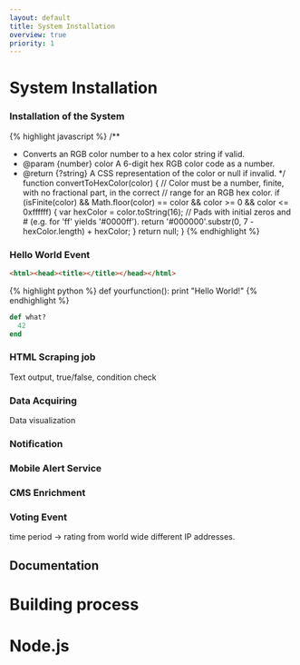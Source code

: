 ```yaml
---
layout: default
title: System Installation
overview: true
priority: 1
---
```



System Installation
===================

### Installation of the System

{% highlight javascript %}
/**
 * Converts an RGB color number to a hex color string if valid.
 * @param {number} color A 6-digit hex RGB color code as a number.
 * @return {?string} A CSS representation of the color or null if invalid.
 */
function convertToHexColor(color) {
  // Color must be a number, finite, with no fractional part, in the correct
  // range for an RGB hex color.
  if (isFinite(color) && Math.floor(color) == color &&
      color >= 0 && color <= 0xffffff) {
    var hexColor = color.toString(16);
    // Pads with initial zeros and # (e.g. for 'ff' yields '#0000ff').
    return '#000000'.substr(0, 7 - hexColor.length) + hexColor;
  }
  return null;
}
{% endhighlight %}


### Hello World Event


```html
<html><head><title></title></head></html>
```

{% highlight python %}
def yourfunction():
     print "Hello World!"
{% endhighlight %}


~~~ ruby
def what?
  42
end
~~~

### HTML Scraping job
Text output, true/false, condition check


### Data Acquiring
Data visualization


### Notification 


### Mobile Alert Service


### CMS Enrichment


### Voting Event
time period -> rating from world wide different IP addresses.


## Documentation
# Building process
# Node.js

